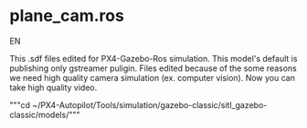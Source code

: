 # plane_cam.ros

EN

This .sdf files edited for PX4-Gazebo-Ros simulation. This model's default is publishing only gstreamer puligin. Files edited because of the some reasons we need high quality camera simulation (ex. computer vision). Now you can take high quality video. 

"""cd ~/PX4-Autopilot/Tools/simulation/gazebo-classic/sitl_gazebo-classic/models/"""
